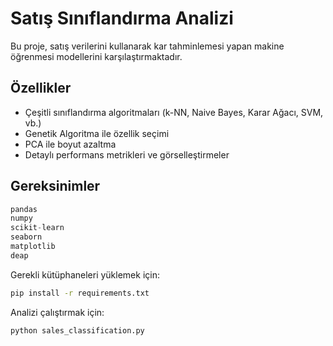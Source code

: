 # Satış Sınıflandırma Analizi

Bu proje, satış verilerini kullanarak kar tahminlemesi yapan makine öğrenmesi modellerini karşılaştırmaktadır.

## Özellikler

- Çeşitli sınıflandırma algoritmaları (k-NN, Naive Bayes, Karar Ağacı, SVM, vb.)
- Genetik Algoritma ile özellik seçimi
- PCA ile boyut azaltma
- Detaylı performans metrikleri ve görselleştirmeler

## Gereksinimler

```python
pandas
numpy
scikit-learn
seaborn
matplotlib
deap
```

Gerekli kütüphaneleri yüklemek için:

```bash
pip install -r requirements.txt
```

Analizi çalıştırmak için:

```bash
python sales_classification.py
```
